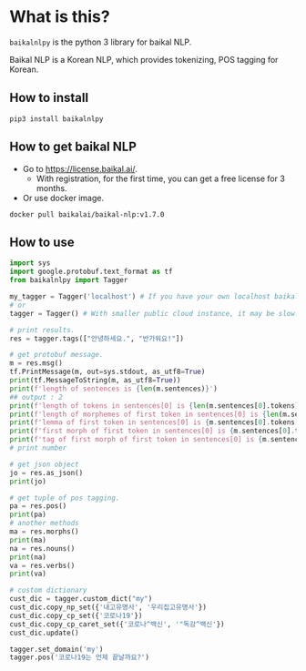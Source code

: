 # What is this?

`baikalnlpy` is the python 3 library for baikal NLP.

Baikal NLP is a Korean NLP,
which provides tokenizing, POS tagging for Korean.

## How to install

```shell
pip3 install baikalnlpy
```

## How to get baikal NLP
- Go to https://license.baikal.ai/.
  - With registration, for the first time, you can get a free license for 3 months.
- Or use docker image.
```shell
docker pull baikalai/baikal-nlp:v1.7.0
```

## How to use

```python
import sys
import google.protobuf.text_format as tf
from baikalnlpy import Tagger

my_tagger = Tagger('localhost') # If you have your own localhost baikal NLP. 
# or
tagger = Tagger() # With smaller public cloud instance, it may be slow.

# print results. 
res = tagger.tags(["안녕하세요.", "반가워요!"])

# get protobuf message.
m = res.msg()
tf.PrintMessage(m, out=sys.stdout, as_utf8=True)
print(tf.MessageToString(m, as_utf8=True))
print(f'length of sentences is {len(m.sentences)}')
## output : 2
print(f'length of tokens in sentences[0] is {len(m.sentences[0].tokens)}')
print(f'length of morphemes of first token in sentences[0] is {len(m.sentences[0].tokens[0].morphemes)}')
print(f'lemma of first token in sentences[0] is {m.sentences[0].tokens[0].lemma}')
print(f'first morph of first token in sentences[0] is {m.sentences[0].tokens[0].morphemes[0]}')
print(f'tag of first morph of first token in sentences[0] is {m.sentences[0].tokens[0].morphemes[0].tag}')
# print number

# get json object
jo = res.as_json()
print(jo)

# get tuple of pos tagging.
pa = res.pos()
print(pa)
# another methods
ma = res.morphs()
print(ma)
na = res.nouns()
print(na)
va = res.verbs()
print(va)

# custom dictionary
cust_dic = tagger.custom_dict("my")
cust_dic.copy_np_set({'내고유명사', '우리집고유명사'})
cust_dic.copy_cp_set({'코로나19'})
cust_dic.copy_cp_caret_set({'코로나^백신', '"독감^백신'})
cust_dic.update()

tagger.set_domain('my')
tagger.pos('코로나19는 언제 끝날까요?')
```
